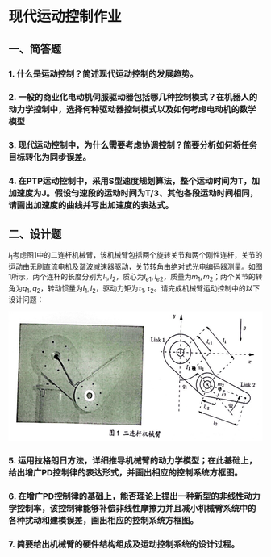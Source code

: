 # 现代运动控制作业

## 一、简答题

### 1. 什么是运动控制？简述现代运动控制的发展趋势。
 
 
 
### 2. 一般的商业化电动机伺服驱动器包括哪几种控制模式？在机器人的动力学控制中，选择何种驱动器控制模式以及如何考虑电动机的数学模型
 
 
 
### 3. 现代运动控制中，为什么需要考虑协调控制？简要分析如何将任务目标转化为同步误差。
 
 
  
### 4. 在PTP运动控制中，采用S型速度规划算法，整个运动时间为T，加加速度为J。假设匀速段的运动时间为T/3、其他各段运动时间相同，请画出加速度的曲线并写出加速度的表达式。
 
 
 
## 二、设计题

$l_1$考虑图1中的二连杆机械臂，该机械臂包括两个旋转关节和两个刚性连杆，关节的运动由无刷直流电机及谐波减速器驱动，关节转角由绝对式光电编码器测量。如图1所示，两个连杆的长度分别为$l_1,l_2$，质心为$l_{e1},l_{e2}$，质量为$m_1,m_2$；两个关节的转角为$q_1,q_2$，转动惯量为$I_1,I_2$，驱动力矩为$\tau_1,\tau_2$。请完成机械臂运动控制中的以下设计问题：

![fig1](picture/fig1.png)

### 5. 运用拉格朗日方法，详细推导机械臂的动力学模型；在此基础上，给出增广PD控制律的表达形式，并画出相应的控制系统方框图。
 
 
  
### 6. 在增广PD控制律的基础上，能否理论上提出一种新型的非线性动力学控制率，该控制律能够补偿非线性摩擦力并且减小机械臂系统中的各种扰动和建模误差，画出相应的控制系统方框图。
 
 
 
### 7. 简要给出机械臂的硬件结构组成及运动控制系统的设计过程。
 
 
 
